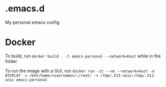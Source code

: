 # .emacs.d
My personal emacs config

# Docker
To build, run `docker build . -t emacs-personal --network=host` while in
the folder

To run the image with a GUI, run `docker run -it --rm --network=host -e
DISPLAY -v /mnt/home/<username>/:/root/ -v /tmp/.X11-unix:/tmp/.X11-unix
emacs-personal`
